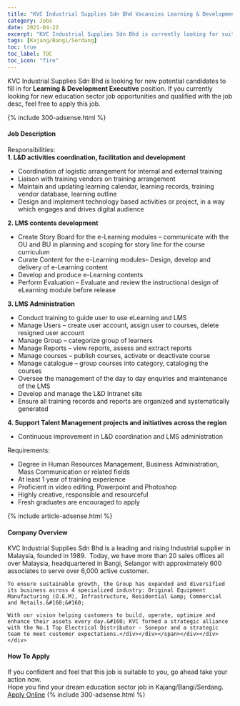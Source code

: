```yaml
---
title: "KVC Industrial Supplies Sdn Bhd Vacancies Learning & Development Executive" 
category: Jobs 
date: 2021-04-22 
excerpt: "KVC Industrial Supplies Sdn Bhd is currently looking for suitable person to fill in the Learning & Development Executive which positioned at Kajang/Bangi/Serdang" 
tags: [Kajang/Bangi/Serdang] 
toc: true 
toc_label: TOC 
toc_icon: "fire" 
--- 
```


<p>KVC Industrial Supplies Sdn Bhd is looking for new potential candidates to fill in for <b>Learning & Development Executive</b> position. If you currently looking for new education sector job opportunities and qualified with the job desc, feel free to apply this job.
</p>{% include 300-adsense.html %} 
<div><div><h4>Job Description</h4></div><div><div><span><div><div>Responsibilities:</div><div><strong>1. L&amp;D activities coordination, facilitation and development</strong></div><ul><li>Coordination of logistic arrangement for internal and external training</li><li>Liaison with training vendors on training arrangement</li><li>Maintain and updating learning calendar, learning records, training vendor database, learning outline</li><li>Design and implement technology based activities or project, in a way which engages and drives digital audience</li></ul><div><strong>2. LMS contents development</strong></div><ul><li>Create Story Board for the e-Learning modules &#8211; communicate with the OU and BU in planning and scoping for story line for the course curriculum</li><li>Curate Content for the e-Learning modules&#8211; Design, develop and delivery of e-Learning content</li><li>Develop and produce e-Learning contents</li><li>Perform Evaluation &#8211; Evaluate and review the instructional design of eLearning module before release</li></ul><div><strong>3. LMS Administration</strong></div><ul><li>Conduct training to guide user to use eLearning and LMS</li><li>Manage Users &#8211; create user account, assign user to courses, delete resigned user account</li><li>Manage Group &#8211; categorize group of learners</li><li>Manage Reports &#8211; view reports, assess and extract reports</li><li>Manage courses &#8211; publish courses, activate or deactivate course</li><li>Manage catalogue &#8211; group courses into category, cataloging the courses</li><li>Oversee the management of the day to day enquiries and maintenance of the LMS</li><li>Develop and manage the L&amp;D Intranet site</li><li>Ensure all training records and reports are organized and systematically generated</li></ul><div><strong>4. Support Talent Management projects and initiatives across the region</strong></div><ul><li>Continuous improvement in L&amp;D coordination and LMS administration</li></ul><div>Requirements:</div><ul><li>Degree in Human Resources Management, Business Administration, Mass Communication or related fields</li><li>At least 1 year of training experience</li><li>Proficient in video editing, Powerpoint and Photoshop</li><li>Highly creative, responsible and resourceful</li><li>Fresh graduates are encouraged to apply</li></ul></div></span></div></div></div> 
{% include article-adsense.html %} 
<div><div><h4>Company Overview</h4></div><div><div><span><div><div>
	KVC Industrial Supplies Sdn Bhd is a leading and rising Industrial supplier in Malaysia, founded in 1989.&#160; Today, we have more than 20 sales offices all over Malaysia, headquartered in Bangi, Selangor with approximately 600 associates to serve over 6,000 active customer.
	
	To ensure sustainable growth, the Group has expanded and diversified its business across 4 specialized industry: Original Equipment Manufacturing (O.E.M), Infrastructure, Residential &amp; Commercial and Retails.&#160;&#160;
	
	With our vision helping customers to build, operate, optimize and enhance their assets every day.&#160; KVC formed a strategic alliance with the No.1 Top Electrical Distributor - Sonepar and a strategic team to meet customer expectations.</div></div></span></div></div></div> 
#### How To Apply 
If you confident and feel that this job is suitable to you, go ahead take your action now. <br/> 
Hope you find your dream education sector job in Kajang/Bangi/Serdang. <br/> 
<a href="https://www.jobstreet.com.my/en/job/learning-development-executive-4543510?jobId=jobstreet-my-job-4543510" class="btn btn--info" target="_blank" rel="nofollow noopenner">Apply Online</a> 
{% include 300-adsense.html %} 